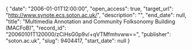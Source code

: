 {
  "date": "2006-01-01T12:00:00", 
  "open_access": true, 
  "target_url": "http://www.synote.ecs.soton.ac.uk/", 
  "description": "", 
  "end_date": null, 
  "title": "Multimedia Annotation and Community Folksonomy Building (MACFoB)", 
  "record_id": "20060101T120000/zCiHsG0p9v/+qVTMfmhvww==", 
  "publisher": "soton.ac.uk", 
  "slug": 9404417, 
  "start_date": null
}

